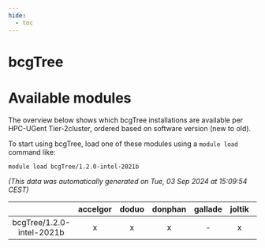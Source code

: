 ```yaml
---
hide:
  - toc
---
```


bcgTree
=======

# Available modules


The overview below shows which bcgTree installations are available per HPC-UGent Tier-2cluster, ordered based on software version (new to old).

To start using bcgTree, load one of these modules using a `module load` command like:

```shell
module load bcgTree/1.2.0-intel-2021b
```

*(This data was automatically generated on Tue, 03 Sep 2024 at 15:09:54 CEST)*  

| |accelgor|doduo|donphan|gallade|joltik|shinx|skitty|
| :---: | :---: | :---: | :---: | :---: | :---: | :---: | :---: |
|bcgTree/1.2.0-intel-2021b|x|x|x|-|x|-|x|
